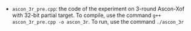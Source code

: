 - `ascon_3r_pre.cpp`: the code of the experiment on 3-round Ascon-Xof with 32-bit partial target. To compile, use the command `g++ ascon_3r_pre.cpp -o ascon_3r`. To run, use the command `./ascon_3r`
